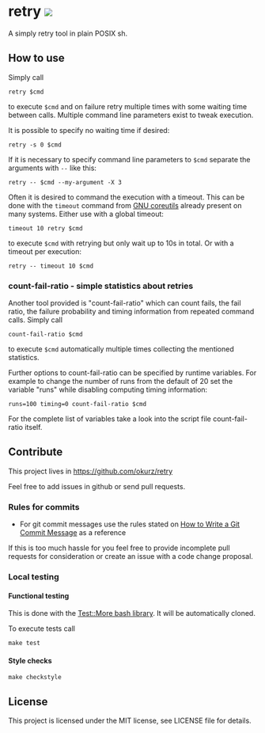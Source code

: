 # retry ![](https://github.com/okurz/retry/workflows/ci/badge.svg)

A simply retry tool in plain POSIX sh.


## How to use

Simply call

```
retry $cmd
```

to execute `$cmd` and on failure retry multiple times with some waiting time
between calls. Multiple command line parameters exist to tweak execution.

It is possible to specify no waiting time if desired:

```
retry -s 0 $cmd
```

If it is necessary to specify command line parameters to `$cmd` separate the
arguments with `--` like this:

```
retry -- $cmd --my-argument -X 3
```

Often it is desired to command the execution with a timeout. This can be done
with the `timeout` command from [GNU
coreutils](https://www.gnu.org/software/coreutils/) already present on many
systems. Either use with a global timeout:

```
timeout 10 retry $cmd
```

to execute `$cmd` with retrying but only wait up to 10s in total. Or with a
timeout per execution:

```
retry -- timeout 10 $cmd
```

### count-fail-ratio - simple statistics about retries

Another tool provided is "count-fail-ratio" which can count fails, the fail
ratio, the failure probability and timing information from repeated command
calls. Simply call

```
count-fail-ratio $cmd
```

to execute `$cmd` automatically multiple times collecting the mentioned
statistics.

Further options to count-fail-ratio can be specified by runtime variables. For
example to change the number of runs from the default of 20 set the variable
"runs" while disabling computing timing information:

```
runs=100 timing=0 count-fail-ratio $cmd
```

For the complete list of variables take a look into the script file
count-fail-ratio itself.

## Contribute

This project lives in https://github.com/okurz/retry

Feel free to add issues in github or send pull requests.

### Rules for commits

* For git commit messages use the rules stated on
  [How to Write a Git Commit Message](http://chris.beams.io/posts/git-commit/) as
  a reference

If this is too much hassle for you feel free to provide incomplete pull
requests for consideration or create an issue with a code change proposal.

### Local testing

#### Functional testing

This is done with the [Test::More bash
library](https://github.com/ingydotnet/test-more-bash).
It will be automatically cloned.


To execute tests call

```
make test
```

#### Style checks

```
make checkstyle
```

## License

This project is licensed under the MIT license, see LICENSE file for details.
